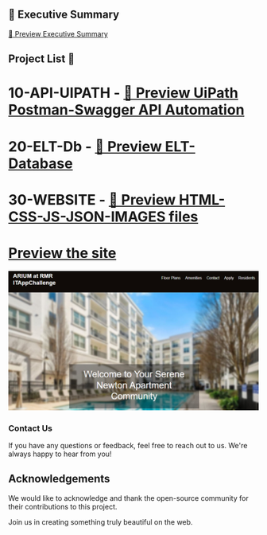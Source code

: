 ## 📄 Executive Summary

[📄 Preview Executive Summary](https://github.com/rhorn-rm-gh/rhorn-rm-app-project/blob/main/RMR_Executive_Summary-ITAppChallenge2025_rh.pdf)

## Project List 📜
# 10-API-UIPATH - [📄 Preview UiPath Postman-Swagger API Automation](https://github.com/rhorn-rm-gh/rhorn-rm-app-project/blob/main/10-API-UIPATH/README-10.md)

# 20-ELT-Db - [📄 Preview ELT-Database](https://github.com/rhorn-rm-gh/rhorn-rm-app-project/blob/main/20-API-UIPATH/README-20.md)

# 30-WEBSITE - [📄 Preview HTML-CSS-JS-JSON-IMAGES files](https://github.com/rhorn-rm-gh/rhorn-rm-app-project/blob/main/30-API-UIPATH)
# [Preview the site](https://rhorn-rm-gh.github.io/rhorn-rm-app-project/)
![image info](preview-rhorn-rm.jpg)

### Contact Us

If you have any questions or feedback, feel free to reach out to us. We're always happy to hear from you!

## Acknowledgements

We would like to acknowledge and thank the open-source community for their contributions to this project.

Join us in creating something truly beautiful on the web.
